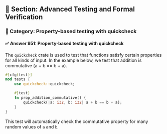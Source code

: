 ## 📘 Section: Advanced Testing and Formal Verification  
### 🔹 Category: Property-based testing with quickcheck  
#### ✅ Answer 951: Property-based testing with quickcheck

The `quickcheck` crate is used to test that functions satisfy certain properties for all kinds of input. In the example below, we test that addition is commutative (a + b == b + a).

```rust
#[cfg(test)]
mod tests {
    use quickcheck::quickcheck;

    #[test]
    fn prop_addition_commutative() {
        quickcheck(|a: i32, b: i32| a + b == b + a);
    }
}
```
This test will automatically check the commutative property for many random values of `a` and `b`.
